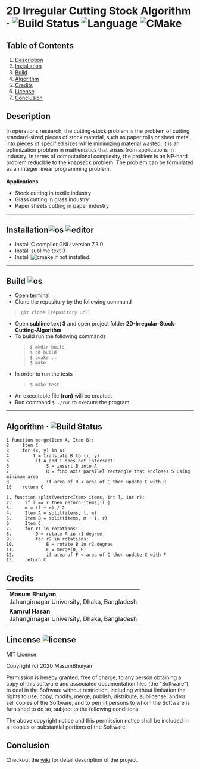 # 2D Irregular Cutting Stock Algorithm &middot; ![Build Status](https://img.shields.io/travis/npm/npm/latest.svg?style=flat-square) ![Language](https://img.shields.io/badge/C%2B%2B-11-blue) ![CMake](https://img.shields.io/badge/CMake-V%203.10%2B-blue)

## Table of Contents
1. [ Description ](#description)
2. [ Installation ](#installation)
3. [ Build ](#build)
4. [ Algorithm ](#algorithm)
5. [ Credits ](#credits)
6. [ License ](#license)
7. [ Conclusion ](#conclusion) 


<a name="description"></a>
## Description
In operations research, the cutting-stock problem is the problem of cutting standard-sized pieces of stock material, such as paper rolls or sheet metal, into pieces of specified sizes while minimizing material wasted. It is an optimization problem in mathematics that arises from applications in industry. In terms of computational complexity, the problem is an NP-hard problem reducible to the knapsack problem. The problem can be formulated as an integer linear programming problem.<br><br>
**Applications**
* Stock cutting in textile industry
* Glass cutting in glass industry
* Paper sheets cutting in paper industry
---
<a name="installation"></a>
## Installation![os](https://img.shields.io/badge/os-linux-orange) ![editor](https://img.shields.io/badge/sublime_text-3-blue)
* Install C compiler GNU version 7.3.0 <br>
* Install sublime text 3
* Install ![cmake](https://img.shields.io/badge/CMake-V%203.10%2B-blue) if not installed.
---
<a name="build"></a>
## Build ![os](https://img.shields.io/badge/os-linux-orange)
* Open terminal
* Clone the repository by the following command <br>
> `git clone [repository url]` <br>
* Open **sublime text 3** and open project folder **2D-Irregular-Stock-Cutting-Algorithm** <br>
* To  build run the following commands <br>
  > `$ mkdir build` <br>
    `$ cd build` <br>
    `$ cmake ..`<br>
    `$ make`<br>
* In order to run the tests
  > `$ make test`
* An executable file **(run)** will be created.
* Run command `$ ./run` to execute the program.
---
<a name="algorithm"></a>
## Algorithm &middot; ![Build Status](https://img.shields.io/travis/npm/npm/latest.svg?style=flat-square) <br>
```
1 function merge(Item A, Item B):
2     Item C
3     for (x, y) in A:
4         T = translate B to (x, y)
5          if A and T does not intersect:
6              S = insert B into A
7              R = find axis parallel rectangle that encloses S using minimum area
8              if area of R < area of C then update C with R
10    return C
```
```
1. function split(vector<Item> items, int l, int r):
2.     if l == r then return items[ l ]
3.     m = (l + r) / 2
4.     Item A = split(items, l, m)
5.     Item B = split(items, m + 1, r)
6      Item C
7.     for r1 in rotations:
8.         D = rotate A in r1 degree
9.         for r2 in rotations:
10.            E = rotate B in r2 degree
11.            F = merge(D, E)
12.            if area of F < area of C then update C with F
13.    return C
```
<a name="credits"></a>
## Credits 

<table style="width:100%">
  <tr>
    <td> <b>Masum Bhuiyan</b> <br>
    Jahangirnagar University, Dhaka, Bangladesh</td>
  </tr>
  <tr>
    <td> <b>Kamrul Hasan</b> <br>
    Jahangirnagar University, Dhaka, Bangladesh</td>
  </tr>
</table>

## Lincense ![license](https://img.shields.io/badge/license-MIT-green) <br>
MIT License

Copyright (c) 2020 MasumBhuiyan

Permission is hereby granted, free of charge, to any person obtaining a copy
of this software and associated documentation files (the "Software"), to deal
in the Software without restriction, including without limitation the rights
to use, copy, modify, merge, publish, distribute, sublicense, and/or sell
copies of the Software, and to permit persons to whom the Software is
furnished to do so, subject to the following conditions:

The above copyright notice and this permission notice shall be included in all
copies or substantial portions of the Software.
<a name="conclusion"></a>
## Conclusion
Checkout the [wiki](https://www.demo.com) for detail description of the project.
